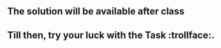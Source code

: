 ## The solution will be available after class
## Till then, try your luck with the Task :trollface:.
